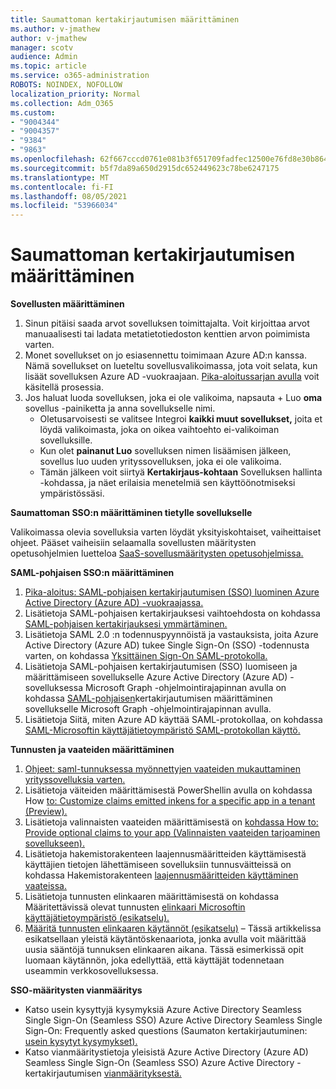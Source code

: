 ```yaml
---
title: Saumattoman kertakirjautumisen määrittäminen
ms.author: v-jmathew
author: v-jmathew
manager: scotv
audience: Admin
ms.topic: article
ms.service: o365-administration
ROBOTS: NOINDEX, NOFOLLOW
localization_priority: Normal
ms.collection: Adm_O365
ms.custom:
- "9004344"
- "9004357"
- "9384"
- "9863"
ms.openlocfilehash: 62f667cccd0761e081b3f651709fadfec12500e76fd8e30b8649a28e99001e4c
ms.sourcegitcommit: b5f7da89a650d2915dc652449623c78be6247175
ms.translationtype: MT
ms.contentlocale: fi-FI
ms.lasthandoff: 08/05/2021
ms.locfileid: "53966034"
---
```

# <a name="configure-seamless-single-sign-on-sso"></a>Saumattoman kertakirjautumisen määrittäminen

**Sovellusten määrittäminen**

1. Sinun pitäisi saada arvot sovelluksen toimittajalta. Voit kirjoittaa arvot manuaalisesti tai ladata metatietotiedoston kenttien arvon poimimista varten.
2. Monet sovellukset on jo esiasennettu toimimaan Azure AD:n kanssa. Nämä sovellukset on lueteltu sovellusvalikoimassa, jota voit selata, kun lisäät sovelluksen Azure AD -vuokraajaan. [Pika-aloitussarjan avulla](https://docs.microsoft.com/azure/active-directory/manage-apps/add-application-portal-configure) voit käsitellä prosessia.
3. Jos haluat luoda sovelluksen, joka ei ole valikoima, napsauta + Luo **oma** sovellus -painiketta ja anna sovellukselle nimi.
    - Oletusarvoisesti se valitsee Integroi **kaikki muut sovellukset,** joita et löydä valikoimasta, joka on oikea vaihtoehto ei-valikoiman sovelluksille.
    - Kun olet **painanut Luo** sovelluksen nimen lisäämisen jälkeen, sovellus luo uuden yrityssovelluksen, joka ei ole valikoima.
    - Tämän jälkeen voit siirtyä **Kertakirjaus-kohtaan** Sovelluksen hallinta -kohdassa, ja näet erilaisia menetelmiä sen käyttöönotmiseksi ympäristössäsi. 

**Saumattoman SSO:n määrittäminen tietylle sovellukselle**

Valikoimassa olevia sovelluksia varten löydät yksityiskohtaiset, vaiheittaiset ohjeet. Pääset vaiheisiin selaamalla sovellusten määritysten opetusohjelmien luetteloa [SaaS-sovellusmääritysten opetusohjelmissa.](https://docs.microsoft.com/azure/active-directory/saas-apps/tutorial-list)

**SAML-pohjaisen SSO:n määrittäminen**

1. [Pika-aloitus: SAML-pohjaisen kertakirjautumisen (SSO) luominen Azure Active Directory (Azure AD) -vuokraajassa.](https://docs.microsoft.com/azure/active-directory/manage-apps/add-application-portal-setup-sso)
2. Lisätietoja SAML-pohjaisen kertakirjauksesi vaihtoehdosta on kohdassa [SAML-pohjaisen kertakirjauksesi ymmärtäminen.](https://docs.microsoft.com/azure/active-directory/manage-apps/configure-saml-single-sign-on)
3. Lisätietoja SAML 2.0 :n todennuspyynnöistä ja vastauksista, joita Azure Active Directory (Azure AD) tukee Single Sign-On (SSO) -todennusta varten, on kohdassa [Yksittäinen Sign-On SAML-protokolla.](https://docs.microsoft.com/azure/active-directory/develop/single-sign-on-saml-protocol)
4. Lisätietoja SAML-pohjaisen kertakirjautumisen (SSO) luomiseen ja määrittämiseen sovellukselle Azure Active Directory (Azure AD) -sovelluksessa Microsoft Graph -ohjelmointirajapinnan avulla on kohdassa [SAML-pohjaisen](https://docs.microsoft.com/graph/application-saml-sso-configure-api)kertakirjautumisen määrittäminen sovellukselle Microsoft Graph -ohjelmointirajapinnan avulla.
5. Lisätietoja Siitä, miten Azure AD käyttää SAML-protokollaa, on kohdassa [SAML-Microsoftin käyttäjätietoympäristö SAML-protokollan käyttö.](https://docs.microsoft.com/azure/active-directory/develop/active-directory-saml-protocol-reference)

**Tunnusten ja vaateiden määrittäminen**

1. [Ohjeet: saml-tunnuksessa myönnettyjen vaateiden mukauttaminen yrityssovelluksia varten.](https://docs.microsoft.com/azure/active-directory/develop/active-directory-saml-claims-customization)
2. Lisätietoja väiteiden määrittämisestä PowerShellin avulla on kohdassa How [to: Customize claims emitted inkens for a specific app in a tenant (Preview).](https://docs.microsoft.com/azure/active-directory/develop/active-directory-claims-mapping)
3. Lisätietoja valinnaisten vaateiden määrittämisestä on [kohdassa How to: Provide optional claims to your app (Valinnaisten vaateiden tarjoaminen sovellukseen).](https://docs.microsoft.com/azure/active-directory/develop/active-directory-optional-claims)
4. Lisätietoja hakemistorakenteen laajennusmääritteiden käyttämisestä käyttäjien tietojen lähettämiseen sovelluksiin tunnusväitteissä on kohdassa Hakemistorakenteen [laajennusmääritteiden käyttäminen vaateissa.](https://docs.microsoft.com/azure/active-directory/develop/active-directory-schema-extensions)
5. Lisätietoja tunnusten elinkaaren määrittämisestä on kohdassa Määritettävissä olevat tunnusten [elinkaari Microsoftin käyttäjätietoympäristö (esikatselu).](https://docs.microsoft.com/azure/active-directory/develop/active-directory-configurable-token-lifetimes)
6. [Määritä tunnusten elinkaaren käytännöt (esikatselu)](https://docs.microsoft.com/azure/active-directory/develop/configure-token-lifetimes) – Tässä artikkelissa esikatsellaan yleistä käytäntöskenaariota, jonka avulla voit määrittää uusia sääntöjä tunnuksen elinkaaren aikana. Tässä esimerkissä opit luomaan käytännön, joka edellyttää, että käyttäjät todennetaan useammin verkkosovelluksessa.

**SSO-määritysten vianmääritys**

- Katso usein kysyttyjä kysymyksiä Azure Active Directory Seamless Single Sign-On (Seamless SSO) Azure Active Directory Seamless Single Sign-On: Frequently asked questions (Saumaton kertakirjautuminen: [usein kysytyt kysymykset).](https://docs.microsoft.com/azure/active-directory/hybrid/how-to-connect-sso-faq)
- Katso vianmääritystietoja yleisistä Azure Active Directory (Azure AD) Seamless Single Sign-On (Seamless SSO) Azure Active Directory -kertakirjautumisen [vianmäärityksestä.](https://docs.microsoft.com/azure/active-directory/hybrid/tshoot-connect-sso)
